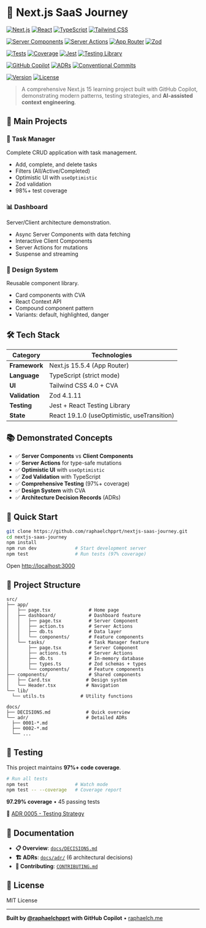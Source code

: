 # 🚀 Next.js SaaS Journey

<!-- Core Technologies -->
[![Next.js](https://img.shields.io/badge/Next.js-15.5.4-black?style=for-the-badge&logo=next.js&logoColor=white)](https://nextjs.org/)
[![React](https://img.shields.io/badge/React-19.1.0-61DAFB?style=for-the-badge&logo=react&logoColor=black)](https://react.dev/)
[![TypeScript](https://img.shields.io/badge/TypeScript-5.0-3178C6?style=for-the-badge&logo=typescript&logoColor=white)](https://www.typescriptlang.org/)
[![Tailwind CSS](https://img.shields.io/badge/Tailwind-4.0-06B6D4?style=for-the-badge&logo=tailwind-css&logoColor=white)](https://tailwindcss.com/)

<!-- Modern Features -->
[![Server Components](https://img.shields.io/badge/Server%20Components-✓-success?style=flat-square)](https://nextjs.org/docs/app/building-your-application/rendering/server-components)
[![Server Actions](https://img.shields.io/badge/Server%20Actions-✓-success?style=flat-square)](https://nextjs.org/docs/app/building-your-application/data-fetching/server-actions-and-mutations)
[![App Router](https://img.shields.io/badge/App%20Router-✓-success?style=flat-square)](https://nextjs.org/docs/app)
[![Zod](https://img.shields.io/badge/Zod-4.1.11-3E67B1?style=flat-square&logo=zod&logoColor=white)](https://zod.dev/)

<!-- Testing & Quality -->
[![Tests](https://img.shields.io/badge/tests-45%20passing-success?style=flat-square&logo=jest)](https://github.com/raphaelchpprt/nextjs-saas-journey)
[![Coverage](https://img.shields.io/badge/coverage-97.29%25-brightgreen?style=flat-square&logo=codecov)](https://github.com/raphaelchpprt/nextjs-saas-journey)
[![Jest](https://img.shields.io/badge/Jest-29.7-C21325?style=flat-square&logo=jest&logoColor=white)](https://jestjs.io/)
[![Testing Library](https://img.shields.io/badge/Testing%20Library-16.1-E33332?style=flat-square&logo=testing-library&logoColor=white)](https://testing-library.com/)

<!-- AI & Developer Experience -->
[![GitHub Copilot](https://img.shields.io/badge/Built%20with-GitHub%20Copilot-purple?style=flat-square&logo=github)](https://github.com/features/copilot)
[![ADRs](https://img.shields.io/badge/ADRs-6%20documented-blue?style=flat-square)](./docs/adr/)
[![Conventional Commits](https://img.shields.io/badge/Conventional%20Commits-✓-FE5196?style=flat-square&logo=conventionalcommits&logoColor=white)](https://www.conventionalcommits.org/)

<!-- Project Info -->
[![Version](https://img.shields.io/badge/version-0.1.0-orange?style=flat-square)](https://github.com/raphaelchpprt/nextjs-saas-journey/releases/tag/v0.1.0)
[![License](https://img.shields.io/badge/license-MIT-blue?style=flat-square)](./LICENSE)

> A comprehensive Next.js 15 learning project built with GitHub Copilot, demonstrating modern patterns, testing strategies, and **AI-assisted context engineering**.

## 🎯 Main Projects

### 📝 Task Manager
Complete CRUD application with task management.
- Add, complete, and delete tasks
- Filters (All/Active/Completed)
- Optimistic UI with `useOptimistic`
- Zod validation
- 98%+ test coverage

### 📊 Dashboard
Server/Client architecture demonstration.
- Async Server Components with data fetching
- Interactive Client Components
- Server Actions for mutations
- Suspense and streaming

### 🎨 Design System
Reusable component library.
- Card components with CVA
- React Context API
- Compound component pattern
- Variants: default, highlighted, danger

## 🛠️ Tech Stack

| Category | Technologies |
|-----------|--------------|
| **Framework** | Next.js 15.5.4 (App Router) |
| **Language** | TypeScript (strict mode) |
| **UI** | Tailwind CSS 4.0 + CVA |
| **Validation** | Zod 4.1.11 |
| **Testing** | Jest + React Testing Library |
| **State** | React 19.1.0 (useOptimistic, useTransition) |

## 📚 Demonstrated Concepts

- ✅ **Server Components** vs **Client Components**
- ✅ **Server Actions** for type-safe mutations
- ✅ **Optimistic UI** with `useOptimistic`
- ✅ **Zod Validation** with TypeScript
- ✅ **Comprehensive Testing** (97%+ coverage)
- ✅ **Design System** with CVA
- ✅ **Architecture Decision Records** (ADRs)

## 🚀 Quick Start

```bash
git clone https://github.com/raphaelchpprt/nextjs-saas-journey.git
cd nextjs-saas-journey
npm install
npm run dev              # Start development server
npm test                 # Run tests (97% coverage)
```

Open [http://localhost:3000](http://localhost:3000)

## 📁 Project Structure

```
src/
├── app/
│   ├── page.tsx              # Home page
│   ├── dashboard/            # Dashboard feature
│   │   ├── page.tsx          # Server Component
│   │   ├── action.ts         # Server Actions
│   │   ├── db.ts             # Data layer
│   │   └── components/       # Feature components
│   └── tasks/                # Task Manager feature
│       ├── page.tsx          # Server Component
│       ├── actions.ts        # Server Actions
│       ├── db.ts             # In-memory database
│       ├── types.ts          # Zod schemas + types
│       └── components/       # Feature components
├── components/               # Shared components
│   ├── Card.tsx             # Design system
│   └── Header.tsx           # Navigation
└── lib/
  └── utils.ts             # Utility functions

docs/
├── DECISIONS.md             # Quick overview
└── adr/                     # Detailed ADRs
  ├── 0001-*.md
  ├── 0002-*.md
  └── ...
```

## 🧪 Testing

This project maintains **97%+ code coverage**.

```bash
# Run all tests
npm test                 # Watch mode
npm test -- --coverage   # Coverage report
```

**97.29% coverage** • 45 passing tests

📄 [ADR 0005 - Testing Strategy](./docs/adr/0005-testing-strategy.md)

## 📖 Documentation

- **📋 Overview**: [`docs/DECISIONS.md`](./docs/DECISIONS.md)
- **🏗️ ADRs**: [`docs/adr/`](./docs/adr/) (6 architectural decisions)
- **🤝 Contributing**: [`CONTRIBUTING.md`](./CONTRIBUTING.md)

## 📄 License

MIT License

---

**Built by [@raphaelchpprt](https://github.com/raphaelchpprt) with GitHub Copilot** • [raphaelch.me](https://raphaelch.me)

